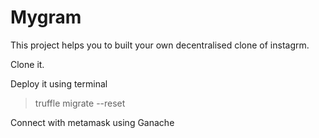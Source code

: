 # Mygram

This project helps you to built your own decentralised clone of instagrm.

Clone it.

Deploy it using terminal

>truffle migrate --reset

Connect with metamask using Ganache
